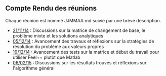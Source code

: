 ## Compte Rendu des réunions

Chaque réunion est nommé JJMMAA.md suivie par une brève description.

- [21/11/14](211114.md) : Discussions sur la matrice de changement de base, le problème mixte et les solutions analytiques
- [05/12/14](051214.md) : Avancement des travaux et réflexions sur la stratégies de résolution du problème aux valeurs propres
- [19/12/14](191214.md) : Avancement des tests sur la matrice et début du travail pour utiliser Feel++ plutôt que Matlab
- [06/02/15](060215.md) : Discussions sur les résultats trouvés et réflexions sur l'algorithme général
